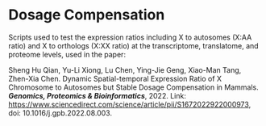 # Dosage Compensation
Scripts used to test the expression ratios including X to autosomes (X:AA ratio) and X to orthologs (X:XX ratio) at the transcriptome, translatome, and proteome levels, used in the paper:

Sheng Hu Qian, Yu-Li Xiong, Lu Chen, Ying-Jie Geng, Xiao-Man Tang, Zhen-Xia Chen. Dynamic Spatial-temporal Expression Ratio of X Chromosome to Autosomes but Stable Dosage Compensation in Mammals. ***Genomics, Proteomics & Bioinformatics***, 2022. Link: https://www.sciencedirect.com/science/article/pii/S1672022922000973, doi: 10.1016/j.gpb.2022.08.003.

